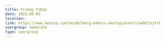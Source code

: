 ```yaml
---
title: Friday PiDay
date: 2023-05-05
location: 
link: https://www.meetup.com/heidelberg-makers-meetup/events/wdbltsyfchbhb/
usergroup: makershd
type: usergroup
---
```

